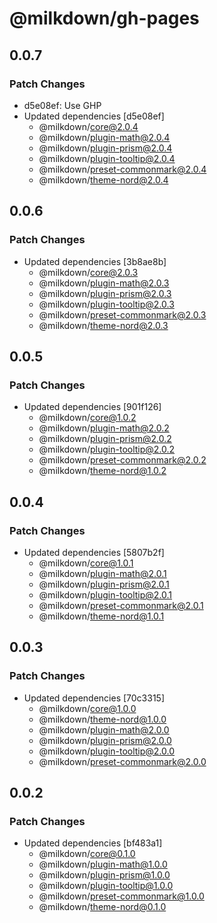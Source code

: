 # @milkdown/gh-pages

## 0.0.7

### Patch Changes

-   d5e08ef: Use GHP
-   Updated dependencies [d5e08ef]
    -   @milkdown/core@2.0.4
    -   @milkdown/plugin-math@2.0.4
    -   @milkdown/plugin-prism@2.0.4
    -   @milkdown/plugin-tooltip@2.0.4
    -   @milkdown/preset-commonmark@2.0.4
    -   @milkdown/theme-nord@2.0.4

## 0.0.6

### Patch Changes

-   Updated dependencies [3b8ae8b]
    -   @milkdown/core@2.0.3
    -   @milkdown/plugin-math@2.0.3
    -   @milkdown/plugin-prism@2.0.3
    -   @milkdown/plugin-tooltip@2.0.3
    -   @milkdown/preset-commonmark@2.0.3
    -   @milkdown/theme-nord@2.0.3

## 0.0.5

### Patch Changes

-   Updated dependencies [901f126]
    -   @milkdown/core@1.0.2
    -   @milkdown/plugin-math@2.0.2
    -   @milkdown/plugin-prism@2.0.2
    -   @milkdown/plugin-tooltip@2.0.2
    -   @milkdown/preset-commonmark@2.0.2
    -   @milkdown/theme-nord@1.0.2

## 0.0.4

### Patch Changes

-   Updated dependencies [5807b2f]
    -   @milkdown/core@1.0.1
    -   @milkdown/plugin-math@2.0.1
    -   @milkdown/plugin-prism@2.0.1
    -   @milkdown/plugin-tooltip@2.0.1
    -   @milkdown/preset-commonmark@2.0.1
    -   @milkdown/theme-nord@1.0.1

## 0.0.3

### Patch Changes

-   Updated dependencies [70c3315]
    -   @milkdown/core@1.0.0
    -   @milkdown/theme-nord@1.0.0
    -   @milkdown/plugin-math@2.0.0
    -   @milkdown/plugin-prism@2.0.0
    -   @milkdown/plugin-tooltip@2.0.0
    -   @milkdown/preset-commonmark@2.0.0

## 0.0.2

### Patch Changes

-   Updated dependencies [bf483a1]
    -   @milkdown/core@0.1.0
    -   @milkdown/plugin-math@1.0.0
    -   @milkdown/plugin-prism@1.0.0
    -   @milkdown/plugin-tooltip@1.0.0
    -   @milkdown/preset-commonmark@1.0.0
    -   @milkdown/theme-nord@0.1.0
